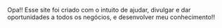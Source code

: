 Opa!! Esse site foi criado com o intuito de ajudar, divulgar e dar oportunidades a todos os negócios, e desenvolver meu conhecimento!!
